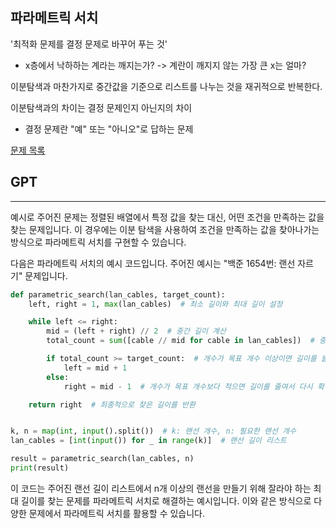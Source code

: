 ## 파라메트릭 서치
'최적화 문제를 결정 문제로 바꾸어 푸는 것'

- x층에서 낙하하는 계라는 깨지는가? -> 계란이 깨지지 않는 가장 큰 x는 얼마?

이분탐색과 마찬가지로 중간값을 기준으로 리스트를 나누는 것을 재귀적으로 반복한다.

이분탐색과의 차이는 결정 문제인지 아닌지의 차이
- 결정 문제란 "예" 또는 "아니오"로 답하는 문제

[문제 목록](../SolvedProblem/파라메트릭서치/2805/2805.md)

## GPT
___
예시로 주어진 문제는 정렬된 배열에서 특정 값을 찾는 대신, 
어떤 조건을 만족하는 값을 찾는 문제입니다. 이 경우에는 이분 탐색을 사용하여 조건을 만족하는 값을 찾아나가는 방식으로 파라메트릭 서치를 구현할 수 있습니다.

다음은 파라메트릭 서치의 예시 코드입니다. 주어진 예시는 "백준 1654번: 랜선 자르기" 문제입니다.

```python
def parametric_search(lan_cables, target_count):
    left, right = 1, max(lan_cables)  # 최소 길이와 최대 길이 설정

    while left <= right:
        mid = (left + right) // 2  # 중간 길이 계산
        total_count = sum([cable // mid for cable in lan_cables])  # 중간 길이로 잘랐을 때 개수 계산

        if total_count >= target_count:  # 개수가 목표 개수 이상이면 길이를 늘려서 다시 확인
            left = mid + 1
        else:
            right = mid - 1  # 개수가 목표 개수보다 적으면 길이를 줄여서 다시 확인

    return right  # 최종적으로 찾은 길이를 반환


k, n = map(int, input().split())  # k: 랜선 개수, n: 필요한 랜선 개수
lan_cables = [int(input()) for _ in range(k)]  # 랜선 길이 리스트

result = parametric_search(lan_cables, n)
print(result)
```

이 코드는 주어진 랜선 길이 리스트에서 n개 이상의 랜선을 만들기 위해 잘라야 하는 최대 길이를 찾는 문제를 파라메트릭 서치로 해결하는 예시입니다. 이와 같은 방식으로 다양한 문제에서 파라메트릭 서치를 활용할 수 있습니다.